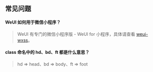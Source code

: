 ## 常见问题

#### WeUI 如何用于微信小程序？

> WeUI 有专门的微信小程序版 - WeUI for 小程序，具体请查看 [weui-wxss](https://github.com/weui/weui-wxss)。

#### class 命名中的 hd、bd、ft 都是什么意思？

> hd => head、bd => body、ft => foot
